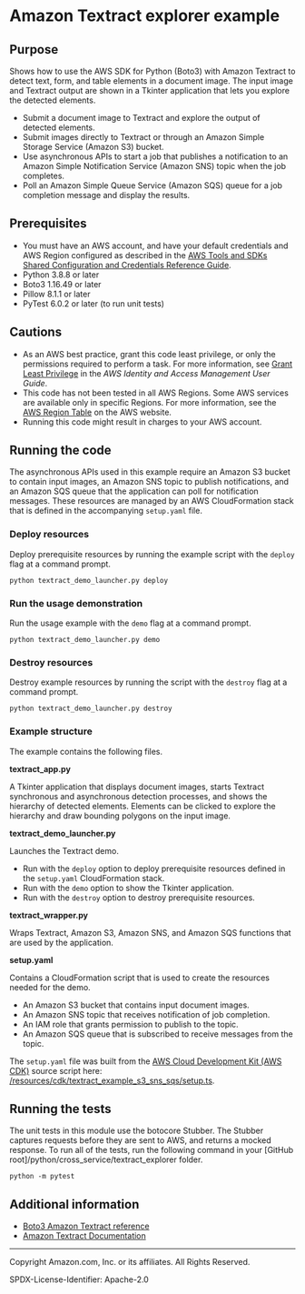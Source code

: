 # Amazon Textract explorer example

## Purpose

Shows how to use the AWS SDK for Python (Boto3) with Amazon Textract to detect text,
form, and table elements in a document image. The input image and Textract output are
shown in a Tkinter application that lets you explore the detected elements.

* Submit a document image to Textract and explore the output of detected elements.
* Submit images directly to Textract or through an Amazon Simple Storage Service
(Amazon S3) bucket.
* Use asynchronous APIs to start a job that publishes a notification to an Amazon
Simple Notification Service (Amazon SNS) topic when the job completes.
* Poll an Amazon Simple Queue Service (Amazon SQS) queue for a job completion message
and display the results.

## Prerequisites

- You must have an AWS account, and have your default credentials and AWS Region
  configured as described in the [AWS Tools and SDKs Shared Configuration and
  Credentials Reference Guide](https://docs.aws.amazon.com/credref/latest/refdocs/creds-config-files.html).
- Python 3.8.8 or later
- Boto3 1.16.49 or later
- Pillow 8.1.1 or later
- PyTest 6.0.2 or later (to run unit tests)

## Cautions

- As an AWS best practice, grant this code least privilege, or only the
  permissions required to perform a task. For more information, see
  [Grant Least Privilege](https://docs.aws.amazon.com/IAM/latest/UserGuide/best-practices.html#grant-least-privilege)
  in the *AWS Identity and Access Management
  User Guide*.
- This code has not been tested in all AWS Regions. Some AWS services are
  available only in specific Regions. For more information, see the
  [AWS Region Table](https://aws.amazon.com/about-aws/global-infrastructure/regional-product-services/)
  on the AWS website.
- Running this code might result in charges to your AWS account.

## Running the code

The asynchronous APIs used in this example require an Amazon S3 bucket to contain
input images, an Amazon SNS topic to publish notifications, and an Amazon SQS queue
that the application can poll for notification messages. These resources are managed by
an AWS CloudFormation stack that is defined in the accompanying `setup.yaml` file.

### Deploy resources

Deploy prerequisite resources by running the example script with the `deploy` flag at
a command prompt.

```
python textract_demo_launcher.py deploy
```

### Run the usage demonstration

Run the usage example with the `demo` flag at a command prompt.

```
python textract_demo_launcher.py demo
```

### Destroy resources

Destroy example resources by running the script with the `destroy` flag at a command
prompt.

```
python textract_demo_launcher.py destroy
```

### Example structure

The example contains the following files.

**textract_app.py**

A Tkinter application that displays document images, starts Textract synchronous and
asynchronous detection processes, and shows the hierarchy of detected elements.
Elements can be clicked to explore the hierarchy and draw bounding polygons on the
input image.

**textract_demo_launcher.py**

Launches the Textract demo.

* Run with the `deploy` option to deploy prerequisite
resources defined in the `setup.yaml` CloudFormation stack.
* Run with the `demo` option to show the Tkinter application.
* Run with the `destroy` option to destroy prerequisite resources.

**textract_wrapper.py**

Wraps Textract, Amazon S3, Amazon SNS, and Amazon SQS functions that are used by the
application.

**setup.yaml**

Contains a CloudFormation script that is used to create the resources needed for
the demo.

* An Amazon S3 bucket that contains input document images.
* An Amazon SNS topic that receives notification of job completion.
* An IAM role that grants permission to publish to the topic.
* An Amazon SQS queue that is subscribed to receive messages from the topic.

The `setup.yaml` file was built from the
[AWS Cloud Development Kit (AWS CDK)](https://docs.aws.amazon.com/cdk/)
source script here:
[/resources/cdk/textract_example_s3_sns_sqs/setup.ts](https://github.com/awsdocs/aws-doc-sdk-examples/blob/master/resources/cdk/textract_example_s3_sns_sqs/setup.ts).

## Running the tests

The unit tests in this module use the botocore Stubber. The Stubber captures requests
before they are sent to AWS, and returns a mocked response. To run all of the tests,
run the following command in your
[GitHub root]/python/cross_service/textract_explorer folder.

```
python -m pytest
```

## Additional information

- [Boto3 Amazon Textract reference](https://boto3.amazonaws.com/v1/documentation/api/latest/reference/services/textract.html)
- [Amazon Textract Documentation](https://docs.aws.amazon.com/textract/)

---
Copyright Amazon.com, Inc. or its affiliates. All Rights Reserved.

SPDX-License-Identifier: Apache-2.0
